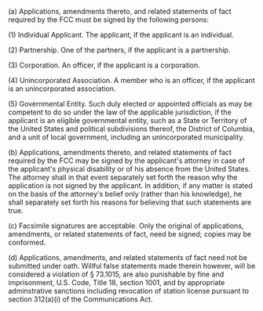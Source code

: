 (a) Applications, amendments thereto, and related statements of fact required by the FCC must be signed by the following persons:

(1) Individual Applicant. The applicant, if the applicant is an individual.

(2) Partnership. One of the partners, if the applicant is a partnership.

(3) Corporation. An officer, if the applicant is a corporation.

(4) Unincorporated Association. A member who is an officer, if the applicant is an unincorporated association.

(5) Governmental Entity. Such duly elected or appointed officials as may be competent to do so under the law of the applicable jurisdiction, if the applicant is an eligible governmental entity, such as a State or Territory of the United States and political subdivisions thereof, the District of Columbia, and a unit of local government, including an unincorporated municipality.

(b) Applications, amendments thereto, and related statements of fact required by the FCC may be signed by the applicant's attorney in case of the applicant's physical disability or of his absence from the United States. The attorney shall in that event separately set forth the reason why the application is not signed by the applicant. In addition, if any matter is stated on the basis of the attorney's belief only (rather than his knowledge), he shall separately set forth his reasons for believing that such statements are true.

(c) Facsimile signatures are acceptable. Only the original of applications, amendments, or related statements of fact, need be signed; copies may be conformed.

(d) Applications, amendments, and related statements of fact need not be submitted under oath. Willful false statements made therein however, will be considered a violation of § 73.1015, are also punishable by fine and imprisonment, U.S. Code, Title 18, section 1001, and by appropriate adminstrative sanctions including revocation of station license pursuant to section 312(a)(i) of the Communications Act.


